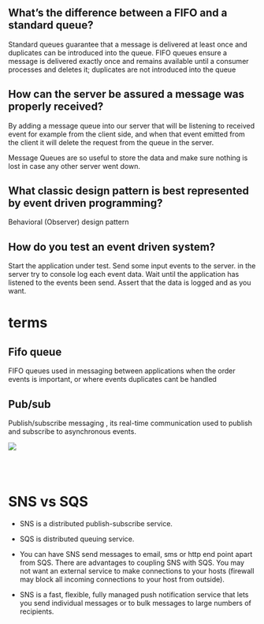 


## What’s the difference between a FIFO and a standard queue?

Standard queues guarantee that a message is delivered at least once and duplicates can be introduced into the queue. FIFO queues ensure a message is delivered exactly once and remains available until a consumer processes and deletes it; duplicates are not introduced into the queue

## How can the server be assured a message was properly received?

By adding a message queue into our server that will be listening to received event for example from the client side, and when that event emitted from the client it will delete the request from the queue in the server.

Message Queues are so useful to store the data and make sure nothing is lost in case any other server went down.

## What classic design pattern is best represented by event driven programming?

Behavioral (Observer) design pattern

## How do you test an event driven system?

Start the application under test.
Send some input events to the server.
in the server try to console log each event data.
Wait until the application has listened to the events been send.
Assert that the data is logged and as you want.


# terms 

## Fifo queue 

FIFO queues used in messaging between applications when the order  events is important, or where events duplicates cant be handled 

## Pub/sub

Publish/subscribe messaging , its  real-time communication used to publish and subscribe to asynchronous events.

![](https://d1.awsstatic.com/product-marketing/Messaging/sns_img_topic.e024462ec88e79ed63d690a2eed6e050e33fb36f.png)


<br><br>

# SNS vs SQS

- SNS is a distributed publish-subscribe service.
- SQS is distributed queuing service.

- You can have SNS send messages to email, sms or http end point apart from SQS. There are advantages to coupling SNS with SQS. You may not want an external service to make connections to your hosts (firewall may block all incoming connections to your host from outside).


- SNS is a fast, flexible, fully managed push notification service that lets you send individual messages or to bulk messages to large numbers of recipients. 